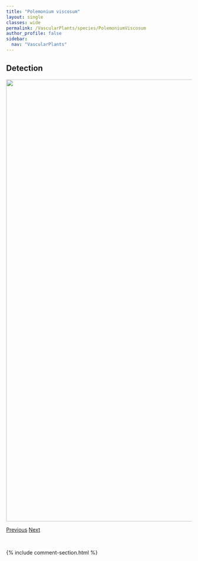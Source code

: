 ```yaml
---
title: "Polemonium viscosum"
layout: single
classes: wide
permalink: /VascularPlants/species/PolemoniumViscosum
author_profile: false
sidebar:
  nav: "VascularPlants"
---
```


<h2>Detection</h2>

<a href="https://drive.google.com/uc?export=view&id=1k5dxUDzDEOCU1TFN_tBMYEEtahvyTUpt">
<img src="https://drive.google.com/uc?export=view&id=1k5dxUDzDEOCU1TFN_tBMYEEtahvyTUpt" height = "1200" width = "800">
</a>


<a href="/DevelopmentWebsite/VascularPlants/species/PolemoniumPulcherrimum" class="pagination--pager" title="Polemonium pulcherrimum">Previous</a> <a href="/DevelopmentWebsite/VascularPlants/species/PolygalaSenega" class="pagination--pager" title="Polygala senega">Next</a>

<p>&nbsp;</p>

{% include comment-section.html %}
